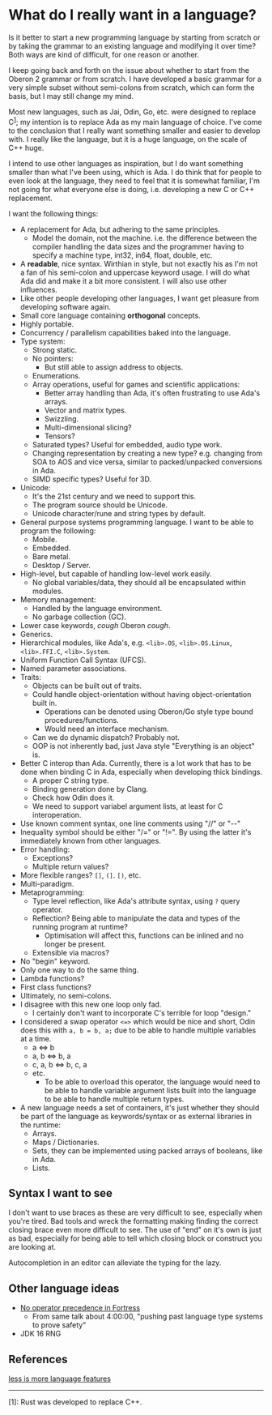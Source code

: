 # What do I really want in a language?

Is it better to start a new programming language by starting from scratch or by taking the grammar to an existing language and modifying it over time? Both ways are kind of difficult, for one reason or another.

I keep going back and forth on the issue about whether to start from the Oberon 2 grammar or from scratch. I have developed a basic grammar for a very simple subset without semi-colons from scratch, which can form the basis, but I may still change my mind.

Most new languages, such as Jai, Odin, Go, etc. were designed to replace C<sup>[1](#rust-note)</sup>; my intention is to replace Ada as my main language of choice. I've come to the conclusion that I really want something smaller and easier to develop with. I really like the language, but it is a huge language, on the scale of C++ huge.

I intend to use other languages as inspiration, but I do want something smaller than what I've been using, which is Ada. I do think that for people to even look at the language, they need to feel that it is somewhat familiar, I'm not going for what everyone else is doing, i.e. developing a new C or C++ replacement.

I want the following things:

* A replacement for Ada, but adhering to the same principles.
  * Model the domain, not the machine. i.e. the difference between the compiler handling the data sizes and the programmer having to specify a machine type, int32, in64, float, double, etc.
* A **readable**, nice syntax. Wirthian in style, but not exactly his as I'm not a fan of his semi-colon and uppercase keyword usage. I will do what Ada did and make it a bit more consistent. I will also use other influences.
* Like other people developing other languages, I want get pleasure from developing software again.
* Small core language containing **orthogonal** concepts.
* Highly portable.
* Concurrency / parallelism capabilities baked into the language.
* Type system:
  * Strong static.
  * No pointers:
    * But still able to assign address to objects.
  * Enumerations.
  * Array operations, useful for games and scientific applications:
    * Better array handling than Ada, it's often frustrating to use Ada's arrays.
    * Vector and matrix types.
    * Swizzling.
    * Multi-dimensional slicing?
    * Tensors?
  * Saturated types? Useful for embedded, audio type work.
  * Changing representation by creating a new type? e.g. changing from SOA to AOS and vice versa, similar to packed/unpacked conversions in Ada.
  * SIMD specific types? Useful for 3D.
* Unicode:
  * It's the 21st century and we need to support this.
  * The program source should be Unicode.
  * Unicode character/rune and string types by default.
* General purpose systems programming language. I want to be able to program the following:
  * Mobile.
  * Embedded.
  * Bare metal.
  * Desktop / Server.
* High-level, but capable of handling low-level work easily.
  * No global variables/data, they should all be encapsulated within modules.
* Memory management:
  * Handled by the language environment.
  * No garbage collection (GC).
* Lower case keywords, *cough* Oberon *cough*.
* Generics.
* Hierarchical modules, like Ada's, e.g. ```<lib>.OS```, ```<lib>.OS.Linux```, ```<lib>.FFI.C```, ```<lib>.System```.
* Uniform Function Call Syntax (UFCS).
* Named parameter associations.
* Traits:
  * Objects can be built out of traits.
  * Could handle object-orientation without having object-orientation built in.
    * Operations can be denoted using Oberon/Go style type bound procedures/functions.
    * Would need an interface mechanism.
  * Can we do dynamic dispatch? Probably not.
  * OOP is not inherently bad, just Java style "Everything is an object" is.
* Better C interop than Ada. Currently, there is a lot work that has to be done when binding C in Ada, especially when developing thick bindings.
  * A proper C string type.
  * Binding generation done by Clang.
  * Check how Odin does it.
  * We need to support variabel argument lists, at least for C interoperation.
* Use known comment syntax, one line comments using "//" or "--"
* Inequality symbol should be either "/=" or "!=". By using the latter it's immediately known from other languages.
* Error handling:
  * Exceptions?
  * Multiple return values?
* More flexible ranges? ```[]```, ```(]```. ```[)```, etc.
* Multi-paradigm.
* Metaprogramming:
  * Type level reflection, like Ada's attribute syntax, using ```?``` query operator.
  * Reflection? Being able to manipulate the data and types of the running program at runtime?
    * Optimisation will affect this, functions can be inlined and no longer be present.
  * Extensible via macros?
* No "begin" keyword.
* Only one way to do the same thing.
* Lambda functions?
* First class functions?
* Ultimately, no semi-colons.
* I disagree with this new one loop only fad.
  * I certainly don't want to incorporate C's terrible for loop "design."
* I considered a swap operator ```<=>``` which would be nice and short, Odin does this with ```a, b = b, a;``` due to be able to handle multiple variables at a time.
  * a <=> b
  * a, b <=> b, a
  * c, a, b <=> b, c, a
  * etc.
    * To be able to overload this operator, the language would need to be able to handle variable argument lists built into the language to be able to handle multiple return types.
* A new language needs a set of containers, it's just whether they should be part of the language as keywords/syntax or as external libraries in the runtime:
  * Arrays.
  * Maps / Dictionaries.
  * Sets, they can be implemented using packed arrays of booleans, like in Ada.
  * Lists.

## Syntax I want to see

I don't want to use braces as these are very difficult to see, especially when you're tired. Bad tools and wreck the formatting making finding the correct closing brace even more difficult to see. The use of "end" on it's own is just as bad, especially for being able to tell which closing block or construct you are looking at.

Autocompletion in an editor can alleviate the typing for the lazy.

## Other language ideas

* [No operator precedence in Fortress](https://youtu.be/hUQKaTH9TMo?t=13740)
  - From same talk about 4:00:00, "pushing past language type systems to prove safety"
* JDK 16 RNG

## References

[less is more language features](https://blog.ploeh.dk/2015/04/13/less-is-more-language-features)

---
<a name="rust-note">[1]</a>: Rust was developed to replace C++.

